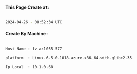 
   
#### This Page Create at:

```bash

2024-04-26 - 08:52:34 UTC

```

#### Create By Machine:

```bash

Host Name : fv-az1055-577

platform  : Linux-6.5.0-1018-azure-x86_64-with-glibc2.35

Ip Local  : 10.1.0.68

```

